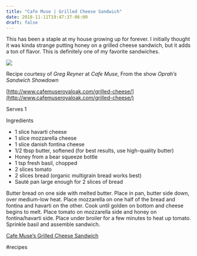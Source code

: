 ```yaml
---
title: "Cafe Muse | Grilled Cheese Sandwich"
date: 2018-11-11T19:47:37-06:00
draft: false
---
```


This has been a staple at my house growing up for forever. I initially thought it was kinda strange putting honey on a grilled cheese sandwich, but it adds a ton of flavor. This is definitely one of my favorite sandwiches.

![](/uploads/cafe-muse-grilled-cheese.jpg)

Recipe courtesy of *Greg Reyner* at *Cafe Muse*, From the show *Oprah’s Sandwich Showdown*

[http://www.cafemuseroyaloak.com/grilled-cheese/](http://www.cafemuseroyaloak.com/grilled-cheese/)

Serves 1

Ingredients

* 1 slice havarti cheese
* 1 slice mozzarella cheese
* 1 slice danish fontina cheese
* 1/2 tbsp butter, softened (for best results, use high-quality butter)
* Honey from a bear squeeze bottle
* 1 tsp fresh basil, chopped
* 2 slices tomato
* 2 slices bread (organic multigrain bread works best)
* Sauté pan large enough for 2 slices of bread

Butter bread on one side with melted butter. Place in pan, butter side down, over medium-low heat. Place mozzarella on one half of the bread and fontina and havarti on the other. Cook until golden on bottom and cheese begins to melt. Place tomato on mozzarella side and honey on fontina/havarti side. Place under broiler for a few minutes to heat up tomato. Sprinkle basil and assemble sandwich.

[Cafe Muse’s Grilled Cheese Sandwich](https://medium.com/caleb-jasiks-recipe-book/cafe-muses-grilled-cheese-sandwich-3a48692d4d95?source=userActivityShare-35f7f8f56ab-1528242570)

#recipes
